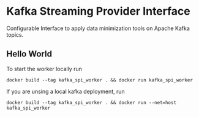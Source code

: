 # Kafka Streaming Provider Interface
Configurable Interface to apply data minimization tools on Apache Kafka topics.

## Hello World
To start the worker locally run 

`docker build --tag kafka_spi_worker . && docker run kafka_spi_worker`

If you are unsing a local kafka deployment, run 

`docker build --tag kafka_spi_worker . && docker run --net=host kafka_spi_worker`